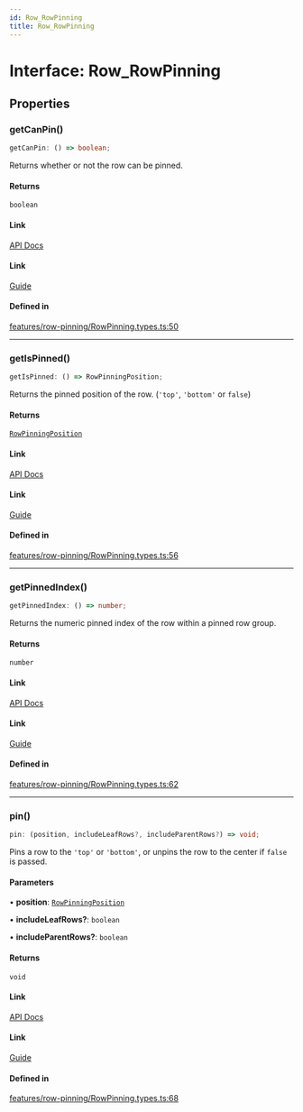 ```yaml
---
id: Row_RowPinning
title: Row_RowPinning
---
```


# Interface: Row\_RowPinning

## Properties

### getCanPin()

```ts
getCanPin: () => boolean;
```

Returns whether or not the row can be pinned.

#### Returns

`boolean`

#### Link

[API Docs](https://tanstack.com/table/v8/docs/api/features/row-pinning#getcanpin-1)

#### Link

[Guide](https://tanstack.com/table/v8/docs/guide/row-pinning)

#### Defined in

[features/row-pinning/RowPinning.types.ts:50](https://github.com/TanStack/table/blob/b1e6b79157b0debc7222660572b06c8b857f4605/packages/table-core/src/features/row-pinning/RowPinning.types.ts#L50)

***

### getIsPinned()

```ts
getIsPinned: () => RowPinningPosition;
```

Returns the pinned position of the row. (`'top'`, `'bottom'` or `false`)

#### Returns

[`RowPinningPosition`](../type-aliases/rowpinningposition.md)

#### Link

[API Docs](https://tanstack.com/table/v8/docs/api/features/row-pinning#getispinned-1)

#### Link

[Guide](https://tanstack.com/table/v8/docs/guide/row-pinning)

#### Defined in

[features/row-pinning/RowPinning.types.ts:56](https://github.com/TanStack/table/blob/b1e6b79157b0debc7222660572b06c8b857f4605/packages/table-core/src/features/row-pinning/RowPinning.types.ts#L56)

***

### getPinnedIndex()

```ts
getPinnedIndex: () => number;
```

Returns the numeric pinned index of the row within a pinned row group.

#### Returns

`number`

#### Link

[API Docs](https://tanstack.com/table/v8/docs/api/features/row-pinning#getpinnedindex-1)

#### Link

[Guide](https://tanstack.com/table/v8/docs/guide/row-pinning)

#### Defined in

[features/row-pinning/RowPinning.types.ts:62](https://github.com/TanStack/table/blob/b1e6b79157b0debc7222660572b06c8b857f4605/packages/table-core/src/features/row-pinning/RowPinning.types.ts#L62)

***

### pin()

```ts
pin: (position, includeLeafRows?, includeParentRows?) => void;
```

Pins a row to the `'top'` or `'bottom'`, or unpins the row to the center if `false` is passed.

#### Parameters

• **position**: [`RowPinningPosition`](../type-aliases/rowpinningposition.md)

• **includeLeafRows?**: `boolean`

• **includeParentRows?**: `boolean`

#### Returns

`void`

#### Link

[API Docs](https://tanstack.com/table/v8/docs/api/features/row-pinning#pin-1)

#### Link

[Guide](https://tanstack.com/table/v8/docs/guide/row-pinning)

#### Defined in

[features/row-pinning/RowPinning.types.ts:68](https://github.com/TanStack/table/blob/b1e6b79157b0debc7222660572b06c8b857f4605/packages/table-core/src/features/row-pinning/RowPinning.types.ts#L68)
